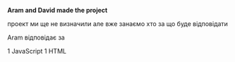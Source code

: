 **Aram and David made the project**

проект ми ще не визначили але вже занаємо хто за що буде відповідати

Aram відповідає за 

1 JavaScript
1 HTML
